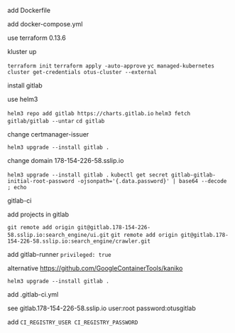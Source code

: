 add Dockerfile

add docker-compose.yml

use terraform 0.13.6

kluster up

`terraform init`
`terraform apply -auto-approve`
`yc managed-kubernetes cluster get-credentials otus-cluster --external`

install gitlab

use helm3

`helm3 repo add gitlab https://charts.gitlab.io`
`helm3 fetch gitlab/gitlab --untar`
`cd gitlab`

change certmanager-issuer

`helm3 upgrade --install gitlab .`

change domain 178-154-226-58.sslip.io

`helm3 upgrade --install gitlab .`
`kubectl get secret gitlab-gitlab-initial-root-password -ojsonpath='{.data.password}' | base64 --decode ; echo`

gitlab-ci

add projects in gitlab

`git remote add origin git@gitlab.178-154-226-58.sslip.io:search_engine/ui.git`
`git remote add origin git@gitlab.178-154-226-58.sslip.io:search_engine/crawler.git`

add gitlab-runner `privileged: true`

alternative https://github.com/GoogleContainerTools/kaniko

`helm3 upgrade --install gitlab .`

add .gitlab-ci.yml

see
gitlab.178-154-226-58.sslip.io user:root password:otusgitlab

add `CI_REGISTRY_USER CI_REGISTRY_PASSWORD`
